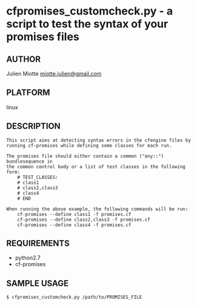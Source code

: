 # cfpromises_customcheck.py - a script to test the syntax of your promises files
## AUTHOR
Julien Miotte <miotte.julien@gmail.com>

## PLATFORM
linux

## DESCRIPTION
    This script aims at detecting syntax errors in the cfengine files by
    running cf-promises while defining some classes for each run.

    The promises file should either contain a common ("any::") bundlesequence in
    the common control body or a list of test classes in the following form:
        # TEST_CLASSES:
        # class1
        # class2,class3
        # class4
        # END

    When running the above example, the following commands will be run:
        cf-promises --define class1 -f promises.cf
        cf-promises --define class2,class3 -f promises.cf
        cf-promises --define class4 -f promises.cf

## REQUIREMENTS
* python2.7
* cf-promises

## SAMPLE USAGE
    $ cfpromises_customcheck.py /path/to/PROMISES_FILE
